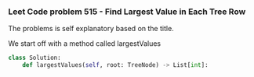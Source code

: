 ### Leet Code problem 515 - Find Largest Value in Each Tree Row

The problems is self explanatory based on the title.  

We start off with a method called largestValues

```python
class Solution:
    def largestValues(self, root: TreeNode) -> List[int]:
```


